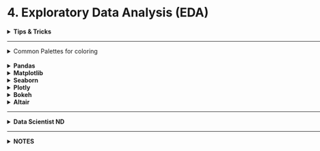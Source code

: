 <h1 id="4exploratorydataanalysiseda">4. Exploratory Data Analysis (EDA)</h1>

<div style='width:1000px;margin:auto'>
<details><summary><b>Tips & Tricks</b></summary>

<details><summary>Multiple ways to get <b>Correlation of Continous Features with target</b> </summary>

<details><summary><b>Generate a colored table for correlation</b></summary>
<pre><code>#Features correlation
corr = train[continous_cols+['target']].corr()
corr.style.background_gradient(cmap='coolwarm').set_precision(2)
</code></pre>
<p><img src="imgs/20210428-225608.png" alt="" /></p>
</details>

<details><summary> <b>Better Correlation heatmap</b></summary>
<pre><code class="python language-python">def heatmap(x, y, **kwargs):
    if 'color' in kwargs:
        color = kwargs['color']
    else:
        color = [1]*len(x)

    if 'palette' in kwargs:
        palette = kwargs['palette']
        n_colors = len(palette)
    else:
        n_colors = 256 # Use 256 colors for the diverging color palette
        palette = sns.color_palette("Blues", n_colors) 

    if 'color_range' in kwargs:
        color_min, color_max = kwargs['color_range']
    else:
        color_min, color_max = min(color), max(color) # Range of values that will be mapped to the palette, i.e. min and max possible correlation

    def value_to_color(val):
        if color_min == color_max:
            return palette[-1]
        else:
            val_position = float((val - color_min)) / (color_max - color_min) # position of value in the input range, relative to the length of the input range
            val_position = min(max(val_position, 0), 1) # bound the position betwen 0 and 1
            ind = int(val_position * (n_colors - 1)) # target index in the color palette
            return palette[ind]

    if 'size' in kwargs:
        size = kwargs['size']
    else:
        size = [1]*len(x)

    if 'size_range' in kwargs:
        size_min, size_max = kwargs['size_range'][0], kwargs['size_range'][1]
    else:
        size_min, size_max = min(size), max(size)

    size_scale = kwargs.get('size_scale', 500)

    def value_to_size(val):
        if size_min == size_max:
            return 1 * size_scale
        else:
            val_position = (val - size_min) * 0.99 / (size_max - size_min) + 0.01 # position of value in the input range, relative to the length of the input range
            val_position = min(max(val_position, 0), 1) # bound the position betwen 0 and 1
            return val_position * size_scale
    if 'x_order' in kwargs: 
        x_names = [t for t in kwargs['x_order']]
    else:
        x_names = [t for t in sorted(set([v for v in x]))]
    x_to_num = {p[1]:p[0] for p in enumerate(x_names)}

    if 'y_order' in kwargs: 
        y_names = [t for t in kwargs['y_order']]
    else:
        y_names = [t for t in sorted(set([v for v in y]))]
    y_to_num = {p[1]:p[0] for p in enumerate(y_names)}

    plot_grid = plt.GridSpec(1, 15, hspace=0.2, wspace=0.1) # Setup a 1x10 grid
    ax = plt.subplot(plot_grid[:,:-1]) # Use the left 14/15ths of the grid for the main plot

    marker = kwargs.get('marker', 's')

    kwargs_pass_on = {k:v for k,v in kwargs.items() if k not in [
         'color', 'palette', 'color_range', 'size', 'size_range', 'size_scale', 'marker', 'x_order', 'y_order'
    ]}

    ax.scatter(
        x=[x_to_num[v] for v in x],
        y=[y_to_num[v] for v in y],
        marker=marker,
        s=[value_to_size(v) for v in size], 
        c=[value_to_color(v) for v in color],
        &lt;b&gt;kwargs_pass_on
    )
    ax.set_xticks([v for k,v in x_to_num.items()])
    ax.set_xticklabels([k for k in x_to_num], rotation=45, horizontalalignment='right')
    ax.set_yticks([v for k,v in y_to_num.items()])
    ax.set_yticklabels([k for k in y_to_num])

    ax.grid(False, 'major')
    ax.grid(True, 'minor')
    ax.set_xticks([t + 0.5 for t in ax.get_xticks()], minor=True)
    ax.set_yticks([t + 0.5 for t in ax.get_yticks()], minor=True)

    ax.set_xlim([-0.5, max([v for v in x_to_num.values()]) + 0.5])
    ax.set_ylim([-0.5, max([v for v in y_to_num.values()]) + 0.5])
    ax.set_facecolor('#F1F1F1')

    # Add color legend on the right side of the plot
    if color_min &lt; color_max:
        ax = plt.subplot(plot_grid[:,-1]) # Use the rightmost column of the plot

        col_x = [0]*len(palette) # Fixed x coordinate for the bars
        bar_y=np.linspace(color_min, color_max, n_colors) # y coordinates for each of the n_colors bars

        bar_height = bar_y[1] - bar_y[0]
        ax.barh(
            y=bar_y,
            width=[5]*len(palette), # Make bars 5 units wide
            left=col_x, # Make bars start at 0
            height=bar_height,
            color=palette,
            linewidth=0
        )
        ax.set_xlim(1, 2) # Bars are going from 0 to 5, so lets crop the plot somewhere in the middle
        ax.grid(False) # Hide grid
        ax.set_facecolor('white') # Make background white
        ax.set_xticks([]) # Remove horizontal ticks
        ax.set_yticks(np.linspace(min(bar_y), max(bar_y), 3)) # Show vertical ticks for min, middle and max
        ax.yaxis.tick_right() # Show vertical ticks on the right 


def corrplot(data, size_scale=500, marker='s'):
    corr = pd.melt(data.reset_index(), id_vars='index')
    corr.columns = ['x', 'y', 'value']
    heatmap(
        corr['x'], corr['y'],
        color=corr['value'], color_range=[-1, 1],
        palette=sns.diverging_palette(20, 220, n=256),
        size=corr['value'].abs(), size_range=[0,1],
        marker=marker,
        x_order=data.columns,
        y_order=data.columns[::-1],
        size_scale=size_scale
    )
</code></pre>

</details>

<details><summary> <b>Correlation of Continous Features with target</b> pd.corrwith() </summary>
<pre><code># Thanks a lot @dwin183287 for sharing this amazinf function!
background_color = "#f6f5f5"

fig = plt.figure(figsize=(12, 8), facecolor=background_color)
gs = fig.add_gridspec(1, 1)
ax0 = fig.add_subplot(gs[0, 0])

ax0.set_facecolor(background_color)
ax0.text(-1.1, 0.26, 'Correlation of Continuous Features with Target', fontsize=20, fontweight='bold', fontfamily='serif')
ax0.text(-1.1, 0.24, 'There is no features that pass 0.22 correlation with target', fontsize=13, fontweight='light', fontfamily='serif')

chart_df = pd.DataFrame(train_df[numerical_columns].corrwith(train_df['target']))
chart_df.columns = ['corr']
sns.barplot(x=chart_df.index, y=chart_df['corr'], ax=ax0, color=primary_blue, zorder=3, edgecolor='black', linewidth=1.5)
ax0.grid(which='major', axis='y', zorder=0, color='gray', linestyle=':', dashes=(1,5))
ax0.set_ylabel('')

for s in ["top","right", 'left']:
    ax0.spines[s].set_visible(False)

plt.show()
</code></pre>
<img src="./imgs/20210423-165108.png">
</details>

</details>

<details><summary> <b>Dark Mode</b></summary>
<a href="./5_eda/EDA dark mode.html">dark mode notebook</a>
</details>

<details><summary>How to make <b>beautiful Visualizations</b></summary>
<a href="./5_eda/how to make clean visualizations.html">Notebook</a>
</details>

<details><summary>Reduce  <b>the labels </b> in any axis plot</summary>
<pre>
<code># count different values/levels
cat10_freq = df_train.cat10.value_counts()
print(cat10_freq)

# and plot frequency distribution using log scale
fig, ax = plt.subplots(figsize=(12,4))
ax.plot(np.log10(cat10_freq))
ax.xaxis.set_major_locator(plt.MaxNLocator(20)) # reduce number of x-axis labels
plt.title('cat10 - Frequencies')
plt.ylabel('log10(Frequency)')
plt.grid()
plt.show()
</code>
</pre>
</details>

<details><summary>Plot a <b>Sparse</b> Matrix</summary><pre><code>fig = plt.figure()
plt.spy(A, markersize=0.10, aspect = 'auto')
fig.set_size_inches(8,6)
fig.savefig('doc_term_matrix.png', dpi=800)
</code></pre>
</details>

<details><summary><b>top & left ticks</b> in correlation matrix</summary><pre><code>f = plt.figure(figsize=(19, 15))
corrmat = train_features.corr()
plt.matshow(corrmat, fignum=f.number)
plt.xticks(range(train_features.shape[1]), train_features.columns, fontsize=3, rotation=50)
plt.yticks(range(train_features.shape[1]), train_features.columns, fontsize=3)
cb = plt.colorbar()
cb.ax.tick_params(labelsize=14)
</code></pre>
</details>

<details><summary>Draw an <b>Arrow and Text</b> on the figure</summary><pre><code>plt.annotate('Stationary Activities', xy=(-0.956, 17), xytext=(-0.9, 23), size=20, 
             va='center', ha='left', arrowprops=dict(arrowstyle='simple',
                                                     connectionstyle='arc3, rad=0.1'))
</code></pre>
</details>

<details><summary><b>Date Formatter</b> when plotting date feature</summary><pre><code>fig, ax = plt.subplots(figsize=(20, 10));
fig = sns.countplot(df.timestamp, ax=ax, edgecolor='k', hue=df.label);
X_dates = df['timestamp'].dt.strftime('%I:%M').sort_values().unique();
ax.xaxis.set_major_formatter(plt.FixedFormatter(X_dates));
plt.title('How many records per minute?', y=1.05);
plt.grid();
plt.xticks(rotation=70);
</code></pre>
</details>

<details><summary>Make <b>ylabel</b> Horizontal</summary>
<pre><code class="python language-python">plt.ylabel('Count', rotation=0, labelpad=30)
</code></pre>

</details>

<details><summary>Using <b>[xkcd]</b> Drawing plotting Style</summary><pre><code class="python language-python">with plt.xkcd():
    plt.plot(roc_curve[0], roc_curve[1]);
    plt.plot([0,1], [0,1])
    plt.xlabel('FPR'); plt.ylabel('TPR'); plt.title('test AUC = %f' % (auc)); plt.axis([-0.05,1.05,-0.05,1.05]);
</code></pre>
</details>

<details><summary><b>CDF</b> Plotting</summary>
<pre><code class="python language-python">df['height'].plot.hist(bins=200,
                 range=(50, 80),
                 alpha=.3,
                 color='red',
                 cumulative=True,
                 normed=True)
</code></pre>

</details>

<details><summary><b>Greatter Matrix by mean</b> for <b>Feature Engineering</b></summary>

<a href="file:///media/mosaab/Volume/Personal/Development/Courses%20Docs/Kaggle's%20Notebooks/0_My%20work/5_SpringLeaf%20Competition/EDA_Springleaf_screencast.html#Go-through"><b>Notebook</b></a> <pre><code class="python language-python">def autolabel(arrayA):
    '''
    label each colored square with the corresponding data value.
    If value &gt; 20, the text is in black, else in white.
    '''
    arrayA = np.array(arrayA)
    for i in range(arrayA.shape[0]):
        for j in range(arrayA.shape[1]):
            plt.text(j, i, "%.2f"%arrayA[i, j], ha='center', va='bottom', color='w')


def gt_matrix(df,feats,sz=16):
    a = []
    for i,c1 in enumerate(feats):
        b = [] 
        for j,c2 in enumerate(feats):
            mask = (~df[c1].isnull()) &amp; (~df[c2].isnull())
            if i&gt;=j:
                b.append((df.loc[mask,c1].values&gt;=df.loc[mask,c2].values).mean())
            else:
                b.append((df.loc[mask,c1].values&gt;df.loc[mask,c2].values).mean())

        a.append(b)

    plt.figure(figsize = (sz,sz))
    plt.imshow(a, interpolation = 'None', cmap='Spectral')
    _ = plt.xticks(range(len(feats)),feats,rotation = 90)
    _ = plt.yticks(range(len(feats)),feats,rotation = 0)
    autolabel(a)
</code></pre>

</details>


<details><summary> <b>Distrubtion of feature vs. row index</b></summary>

<a href="file:///media/mosaab/Volume/Courses/Computer%20Science/Advanced/Machine%20Learning/[FreeCoursesOnline.Me]%20Coursera%20-%20How%20to%20Win%20a%20Data%20Science%20Competition%20%20Learn%20from%20Top%20Kagglers/008.Exploratory%20data%20analysis/Ananomized%20Data%20&amp;%20Visualization.html#Distribution-of-X8-along-with-row-index:"><b>Example</b></a>  

<h4> 1. Without Class labeling</h4><pre><code class="python language-python">plt.figure(figsize=(16, 10))
plt.plot(train.x8, '.')
plt.xlabel('Row Index')
plt.ylabel('X8 Values')
plt.title('Distribution of X8 around row index')
</code></pre>

<h4> 2. With class labeling</h4>
<a href="file:///media/mosaab/Volume/Courses/Computer%20Science/Advanced/Machine%20Learning/[FreeCoursesOnline.Me]%20Coursera%20-%20How%20to%20Win%20a%20Data%20Science%20Competition%20%20Learn%20from%20Top%20Kagglers/008.Exploratory%20data%20analysis/Ananomized%20Data%20&amp;%20Visualization.html#Hue-with-Class-labels:"><b>Labeling example</b></a><pre><code class="python language-python">plt.figure(figsize=(16, 10))
plt.scatter(range(len(train.x8)), train.sort_values('y')['x8'], c=train.sort_values('y')['y'], cmap='viridis')
</code></pre>

</details>

<details><summary> <b>Features Grouping</b> for <b>Feature Engineering</b></summary>

<h4> 1. Clustering by KMeans</h4>
<a href="file:///media/mosaab/Volume/Courses/Computer%20Science/Advanced/Machine%20Learning/[FreeCoursesOnline.Me]%20Coursera%20-%20How%20to%20Win%20a%20Data%20Science%20Competition%20%20Learn%20from%20Top%20Kagglers/008.Exploratory%20data%20analysis/Ananomized%20Data%20&amp;%20Visualization.html#With-Clustering:"><b>Notebook</b></a><pre><code class="python language-python">from sklearn.cluster import KMeans

X = train.copy()

y = X['y']
X = X.drop('y', axis=1)

X = X.fillna(-999)

for col in train.columns[train.dtypes == 'object']:
    X[col] = X[col].factorize()[0]


kmeans = KMeans(n_clusters=7)
y_pred = kmeans.fit_predict(X)
</code></pre>
<pre><code class="python language-python">plt.figure(figsize=(16, 10))
sns.heatmap(X.corr(), cmap='viridis');
</code></pre>

<h4> 2. Clustering by Statistics</h4>
<a href="file:///media/mosaab/Volume/Courses/Computer%20Science/Advanced/Machine%20Learning/[FreeCoursesOnline.Me]%20Coursera%20-%20How%20to%20Win%20a%20Data%20Science%20Competition%20%20Learn%20from%20Top%20Kagglers/008.Exploratory%20data%20analysis/Ananomized%20Data%20&amp;%20Visualization.html#Clustering-Using-Statistics:"><b>Notebook</b></a>
<pre><code class="python language-python">plt.figure(figsize=(16, 8))
train.mean().sort_values().plot(style='.');
</code></pre>

</details>


<details><summary>From <b>Power Law Dist</b> to <b>Normal Disb.</b></summary>


<h4> Convert</h4><pre><code class="python language-python">#converting the values to log-values to chec for log-normal
import math
frame_with_durations_modified['log_times']=[math.log(i+1) for i in frame_with_durations_modified['trip_times'].values]
</code></pre>

<h4> Show the distribution</h4><pre><code class="python language-python">#pdf of log-values
sns.FacetGrid(frame_with_durations_modified,size=6) \
      .map(sns.kdeplot,"log_times") \
      .add_legend();
plt.show();
</code></pre>

<h4> Check the Q-Q plot.</h4><pre><code class="python language-python">import scipy
#Q-Q plot for checking if trip-times is log-normal
scipy.stats.probplot(frame_with_durations_modified['log_times'].values, plot=plt)
plt.show()
</code></pre>

</details>

<details><summary>Plot <b>Two Categorical Features</b> with sizes</summary>
<pre><code class="python language-python">def plot_categoricals(x, y, data, annotate=True):
    '''
    Plot counts of 2 categorical.
    Size is raw count for each grouping.
    Percentages are for a given value of y.
    '''

    # Raw counts.
    raw_counts = pd.DataFrame(data.groupby(y)[x].value_counts(normalize=False))
    raw_counts = raw_counts.rename(columns={x: 'raw_count'})

    # Calculate counts for each group of x and y.
    counts = pd.DataFrame(data.groupby(y)[x].value_counts(normalize=True))

    # Rename the column and reset the index.
    counts = counts.rename(columns={x: 'normalized_count'}).reset_index()
    counts['percent'] = 100 * counts['normalized_count']

    # Add the raw count
    counts['raw_count'] = list(raw_counts['raw_count'])

    plt.figure(figsize=(14, 10))
    # Scatter plot sized by percent.
    plt.scatter(counts[x], counts[y], edgecolor='k', color='lightgreen',
                s=100*np.sqrt(counts.raw_count), marker='o',
                alpha=.6, linewidth=1.5)

    # Annotate:
    if annotate:
        # Annotate the plot with text.
        for i, row in counts.iterrows():
            # Put text with appropriate offsets
            plt.annotate(xy=(row[x] - (1/counts[x].nunique()),
                             row[y] - (.15/counts[y].nunique())),
                         color='navy', s=f"{round(row['percent'], 1)}%")
    # Set tick marks
    plt.yticks(counts[y].unique())
    plt.xticks(counts[x].unique())

    # Transform min and max to evenly space in square root domain.
    sqr_min = int(np.sqrt(raw_counts.raw_count.min()))
    sqr_max = int(np.sqrt(raw_counts.raw_count.max()))

    # 5 sizes for legend
    msizes = list(range(sqr_min, sqr_max,
                        int((sqr_max - sqr_min)/5)))
    markers = []

    # Markers for legend
    for size in msizes:
        markers.append(plt.scatter([], [], s=100*size,
                                   label=f'{int(round(np.square(size)/100)*100)}',
                                   color='lightgreen',
                                   alpha=.6, edgecolor='k', linewidth=1.5))

    # Legend and formatting
    plt.legend(handles=markers, title='Counts',
               labelspacing=3, handletextpad=2,
               fontsize=16, loc=(1.10, .19))
    plt.annotate(f'* Size represents raw count while % for a given y value.',
                 xy=(0,1), xycoords='figure points', size=10)

    # Adjust axes limits.
    plt.xlim((counts[x].min() - (6 / counts[x].nunique()),
              counts[x].max() + (6 / counts[x].nunique())))
    plt.ylim((counts[y].min() - (4 / counts[y].nunique()), 
              counts[y].max() + (4 / counts[y].nunique())))
    plt.grid(None)
    plt.xlabel(f"{x}"); plt.ylabel(f"{y}"); plt.title(f"{y} vs {x}");
</code></pre>

<h4> 2. Example.</h4><pre><code class="python language-python">plot_categoricals('rez_esc', 'Target', data)
</code></pre>

</details>


<details><summary>Plot <b>How many Unique Values</b> In each column</summary>
<pre><code class="python language-python">color = sns.color_palette()[0]
ax = train.select_dtypes(np.int64)\
     .nunique()\
     .value_counts()\
     .sort_index()\
     .plot.bar(color=color, figsize=(8, 6), edgecolor='black', linewidth=2)
show_annotation(ax)
</code></pre>

</details>

<details><summary>Plot <b>Quantiles</b> on line chart</summary>

<img src="imgs/20191030-123738.png" width="1000" height='500' /><pre><code class="python language-python">plt.plot(tag_counts[:100], c='b')
plt.scatter(x=list(range(0, 100, 5)), y=tag_counts[0:100:5], c='orange', label='Quantiles with .05 intervals.')
plt.scatter(x=list(range(0,100,25)), y=tag_counts[0:100:25], c='m', label='Quantiles with .25 intevals.')

for x, y in zip(list(range(0, 100, 25)), tag_counts[0:100:25]):
    plt.annotate(s="{}, {})".format(x, y), xy=(x, y), xytext=(x-.05, y+500))
</code></pre>

</details>

<details><summary><b>Histogram</b> For all Numerical Values</summary>
<pre><code class="python language-python">train_df.hist(bins='auto', figsize=(18, 22), layout=(5, 2));
</code></pre>

</details>

<details><summary> Add <b>Spaces</b> b/w <b>height</b> and <b>width</b> for subplots</summary>
<pre><code class="python language-python">plt.subplots_adjust(wspace=.5, hspace=.5)
</code></pre>

</details>

<details><summary> Plot <b>3D</b> figures </summary>
<p style="margin: 0"><pre><code class="python language-python">from mpl_toolkits.mplot3d import Axes3D
import matplotlib.pyplot as plt

def plot_3d(x, y, z, df, cmap = plt.cm.seismic_r):
    """3D scatterplot of data in df"""

    fig = plt.figure(figsize = (10, 10))

    ax = fig.add_subplot(111, projection='3d')

    # 3d scatterplot
    ax.scatter(df[x], df[y],
               df[z], c = df[z], 
               cmap = cmap, s = 40)

    # Plot labeling
    ax.set_xlabel(x)
    ax.set_ylabel(y)
    ax.set_zlabel(z)

    plt.title('{} as function of {} and {}'.format(
               z, x, y), size = 18);

plot_3d('learning_rate', 'n_estimators', 'score', opt_hyp)
</code></pre>

</details>


<details><summary> Show <b>Annotations</b> on <b>bar chart [Horizontal, Vertical]</b> </summary>
<h4> Vertical Bar</h4><pre><code class="python language-python">def show_annotation(dist, n=5, total=None):
    sizes = [] # Get highest value in y
    for p in dist.patches:
        height = p.get_height()
        sizes.append(height)

        dist.text(p.get_x()+p.get_width()/2.,          # At the center of each bar. (x-axis)
               height+n,                            # Set the (y-axis)
               '{:1.2f}%'.format(height*100/total) if total else '{}'.format(height), # Set the text to be written
               ha='center', fontsize=14) 
    dist.set_ylim(0, max(sizes) * 1.15); # set y limit based on highest heights
</code></pre>
<h4> Example:</h4><pre><code class="python language-python">total = len(train)
plt.figure(figsize=(12, 6))

color = sns.color_palette()[0]
g = sns.countplot(x='target', data=train, color=color)
g.set_title('Target Distribution', fontsize=20)
g.set_xlabel('Target Values', fontsize=15)
g.set_ylabel('Count', fontsize=15)

show_annotation(g)
</code></pre>

<h4> Horizontal Bar</h4><pre><code>def show_annotations_horizontal(ax):
    sizes = []
    for p in ax.patches:
        width = p.get_width()
        sizes.append(width)
        percentage = f'{width:.2f}'
        x = p.get_x() + p.get_width() + 0.02
        y = p.get_y() + p.get_height()/2
        ax.annotate(percentage, (x, y))
        ax.set_xlim(0, max(sizes) * 1.15); # set x limit based on highest width
</code></pre>

</details>

<details><summary> <b>Increase Size of (plt.title)</b> </summary>

<pre><code class="python language-python">plt.title('Title here', size=20, y=1.06)
</code></pre><pre><code class="python language-python">plt.suptitle('Title here', fontsize=20)
</code></pre>

<h4> OOP Version</h4><pre><code class="python language-python">color = sns.color_palette()[0]
g = sns.countplot(x='target', data=train, color=color)
g.set_title('Target Distribution', fontsize=20)
g.set_xlabel('Target Values', fontsize=15)
g.set_ylabel('Count', fontsize=15)
</code></pre>

</details>

<details><summary> <b>Change Font Size of all plots</b> </summary>

<pre><code class="python language-python">plt.rcParams['font.size'] = 22
</code></pre>

</details>



<details><summary> <b>Color the edge of bar chart</b> </summary>
<pre><code class="python language-python">(app_train['DAYS_BIRTH']/-365).plot.hist(edgecolor='k', bins=30);
</code></pre><pre><code class="python language-python">plt.rcParams['font.size'] = 18
plt.rcParams['patch.edgecolor'] = 'k'
</code></pre>

</details>

<details><summary> Make <b>grid behind bar charts</b> </summary>

<pre><code class="python language-python">ax.grid(zorder=0)
ax.bar(range(len(y)), y, width=0.3, align='center', color='skyblue', zorder=3)
</code></pre>

</details>

<details><summary><b>KDE</b> plot b/w <b>feature</b> and <b>TARGET</b></summary>
<pre><code class="python language-python"># Modify it to be sutable for your needs.
def kde_target(var_name, df):

    # Calculate the correlation coefficient between the new variable and the target
    corr = df['TARGET'].corr(df[var_name])

    avg_repaid     = df.ix[df['TARGET']==0, var_name].median()
    avg_not_repaid = df.ix[df['TARGET']==1, var_name].median()

    plt.figure(figsize=(12, 6))

    sns.kdeplot(df.ix[df['TARGET']==0, var_name], label='target == 0', shade=True)
    sns.kdeplot(df[df['TARGET']==1][var_name], label='target == 1', shade=True)

    # LABEL THE PLOT
    plt.xlabel(var_name)
    plt.ylabel('Density')
    plt.title('%s Distribution' % var_name)
    plt.legend();

    print('~&gt; The correlation between %s and the TARGET is %.4f' % (var_name, corr))
    print('~&gt; The median value for loan that was not repaid = %.4f' % avg_not_repaid)
    print('~&gt; The median value for loan that was repaid = %.4f' % avg_repaid)
</code></pre>
</details>

<details><summary>Show the <b>Legend</b> outside of the plot</summary>
<pre><code class="python language-python"># To relocate the legend
plt.legend(bbox_to_anchor=(1.05, 1), loc=2, borderaxespad=0.)

# Note:
# ncol=1 (default) is another parameter, you can tweak to change the number of columns to fill in a raw in the legend.
</code></pre>
</details>
<details><summary>Add <b>Vertical</b> or <b>Horizontal</b> line in a plot</summary><pre><code># Vertical Line.
plt.axvline(x=np.mean(df.weight), color="red", label="mean")

# Horizontal Line.
plt.axhline(y=.5, color="red", label="something")
</code></pre>
</details>

</details>

<hr>

<details><summary>Common Palettes for coloring</summary>
<pre><code>### Print the colors in the palette
def custom_palette(custom_colors):
    customPalette = sns.set_palette(sns.color_palette(custom_colors))
    sns.palplot(sns.color_palette(custom_colors),size=0.8)
    plt.tick_params(axis='both', labelsize=0, length = 0)
    
pink = ["#861388","#E15A97","#EEABC4","#C799A6","#4B2840"]
blue = ["#C6EBBE","#A9DBB8","#5887FF","#55C1FF","#E9D2F4"]
custom_palette(pink)

</code></pre>
</details><br>
<details><summary><b>Pandas</b></summary><ul>
<li><b>df.plot.hist()</b>     histogram</li>

<li><b>df.plot.bar()</b>      bar chart</li>

<li><b>df.plot.barh()</b>     horizontal bar chart</li>

<li><b>df.plot.line()</b>     line chart</li>

<li><b>df.plot.area()</b>     area chart</li>

<li><b>df.plot.scatter()</b>  scatter plot</li>

<li><b>df.plot.box()</b>      box plot</li>

<li><b>df.plot.kde()</b>      kde plot</li>

<li><b>df.plot.hexbin()</b>   hexagonal bin plot</li>

<li><b>df.plot.pie()</b>      pie chart</li>
</ul>

<a href="file:///media/mosaab/Volume/Courses/Computer%20Science/Advanced/Machine%20Learning/Udemy/[%20FreeCourseWeb.com%20]%20Udemy%20-%20Python%20for%20Time%20Series%20Data%20Analysis/01.%20Introduction/UDEMY_TSA_FINAL/03-Pandas-Visualization/00-Pandas%20Built-in%20Data%20Visualization.html#Plot-Types"><b>Built-in Visualization</b></a> 
</details>

<details><summary><b>Matplotlib</b></summary><ul>
<li><a href="file:///media/mosaab/Volume/Personal/Development/Courses%20Docs/Data%20Science/3_Matplotlib%20/1_Matplotlib%20Concepts%20Lecture.html#Matplotlib-Overview-Lecture"><b>1. Matplotlib Concepts</b></a></li>

<li><a href="file:///media/mosaab/Volume/Personal/Development/Courses%20Docs/Data%20Science/3_Matplotlib%20/2_Advanced%20Matplotlib%20Concepts.html#Advanced-Matplotlib-Concepts-Lecture"><b>2. Advanced Concepts</b></a></li>
</ul>


</details>

<details><summary><b>Seaborn</b></summary><ul>
<li><a href="file:///media/mosaab/Volume/Personal/Development/Courses%20Docs/Data%20Science/4_Seaborn%20/1_Distribution%20Plots.html#Distribution-Plots"><b>1. Distrubtion Plots</b></a></li>

<li><a href="file:///media/mosaab/Volume/Personal/Development/Courses%20Docs/Data%20Science/4_Seaborn%20/2_Categorical%20Plots.html#Categorical-Data-Plots"><b>2. Categorical Data Plots</b></a></li>

<li><a href="file:///media/mosaab/Volume/Personal/Development/Courses%20Docs/Data%20Science/4_Seaborn%20/3_Matrix%20Plots.html#Matrix-Plots"><b>3. Matrix Plots</b></a></li>

<li><a href="file:///media/mosaab/Volume/Personal/Development/Courses%20Docs/Data%20Science/4_Seaborn%20/4_Regression%20Plots.html#Regression-Plots"><b>4. Regression Plots</b></a> </li>

<li><a href="file:///media/mosaab/Volume/Personal/Development/Courses%20Docs/Data%20Science/4_Seaborn%20/5_Grids.html#Grids"><b>5. Grids</b></a> </li>

<li><a href="file:///media/mosaab/Volume/Personal/Development/Courses%20Docs/Data%20Science/4_Seaborn%20/6_Style%20and%20Color.html#Style-and-Color"><b>6. Styles &amp; Coloring</b></a></li>


</ul>


</details>

<details><summary><b>Plotly</b></summary><ul>
<li><a href="file:///media/mosaab/Volume/Personal/Development/Courses%20Docs/Data%20Science/6_Plotly%20&amp;%20Cufflinks%20-%20Data%20Visualization/1_Plotly%20and%20Cufflinks.html#Plotly-and-Cufflinks"><b>Plotly &amp; Cufflinks</b></a> </li>
<li><a href="file:///media/mosaab/Volume/Personal/Development/Courses%20Docs/Kaggle's%20Notebooks/10_Plotly_tutorials/Notebook.html#INTRODUCTION"><b>Plotly Tutorials</b></a> </li> 

<li><details><summary><b>Scatter plot</b> - Plotly Express</summary><pre><code>import plotly.express as px

# Create a scatter plot.
fig = px.scatter(data, x='gdp', y='co2', animation_frame='year', animation_group='country', color='region', hover_name='country', facet_col='region', width=1579, height=400, log_x=True, size_max=45, range_x=[xmin, xmax], range_y=[ymin, ymax])

fig.show()
</code></pre>
</details></li>
<li><details><summary><b>Geographic</b> - Code 3 Alpha</summary><pre><code>import plotly.express as px
fig = px.choropleth(internet_usage_2016,
                    locations="Code",
                    color="Individuals using the Internet (% of population)",
                    hover_name="Country",
                    color_continuous_scale=px.colors.sequential.Plasma)
fig.update_layout(
    title_text="Internet Usage across the world (% population) - 2016",
    # geo_scope='africa'
    geo = dict(projection={'type': 'natural earth'})
)
fig.show()
</code></pre>
</details></li>
<li><details><summary><b>Geographic</b> - Lat & Lon - Scatter</summary><pre><code>import plotly.graph_objects as go

fig = go.Figure(data=go.Scattergeo(
                 lon=df['LON'],
                 lat=df['LAT'],
                 text=df['street_addr'], # Value to be displied when hovering
                 mode='markers',
                 ))
fig.update_layout(title='Walmart stores across world',
                geo_scope='usa')
fig.show()
</code></pre>
</details></li>
</ul></details>

<details><summary><b>Bokeh</b></summary><ul>
There are files inside eda_file, wait until you read the book about bokeh, then start documenting.
</ul></details>

<details><summary><b>Altair</b></summary><ul>
<li><a href="./5_eda/01-alt-Iris-Demo.html"><b>IRIS Demo</b></a> </li>
<li><a href="./5_eda/01-Cars-Demo.html"><b>Car Demo</b></a> </li>
<li><a href="./5_eda/02-Simple-Charts.html"><b></b>Simple Charts</a> </li>
<li><a href="./5_eda/03-Binning-and-aggregation.html"><b>Binning & Aggregation</b></a> </li>
<li><a href="./5_eda/04-Compound-charts.html"><b>Compound Charts</b></a> </li>
<li><a href="./5_eda/06-Selections.html"><b>Selections</b></a> </li>
<li><a href="./5_eda/07-Transformations.html"><b>Transformations</b></a> </li>
<li><a href="./5_eda/08-Configuration.html"><b>Configuration</b></a> </li>
<li><a href="./5_eda/09-Geographic-plots.html"><b>Geographic Plots</b></a> </li>
</ul></details>
<hr>

<details><summary><b>Data Scientist ND</b></summary>

<h4>1. Uni-Variate Visualization:</h4> 

<ul>
<li><a href="file:///media/mosaab/Volume/Personal/Development/Courses%20Docs/Data%20Scientist%20ND/html/1_Univariate%20Visualization/1_Bar%20Chart.html#Bar-Chart"><b>Bar</b> Chart</a> </li>

<li><a href="file:///media/mosaab/Volume/Personal/Development/Courses%20Docs/Data%20Scientist%20ND/html/1_Univariate%20Visualization/2_Pie%20Chart.html#Pie-Chart"><b>Pie</b> Chart</a> </li>

<li><a href="file:///media/mosaab/Volume/Personal/Development/Courses%20Docs/Data%20Scientist%20ND/html/1_Univariate%20Visualization/3_Histograms.html#Histograms-Using-Matplotlib"><b>Histograms</b> Using Matplotlib</a> </li>

<li><a href="file:///media/mosaab/Volume/Courses/Computer%20Science/Advanced/Machine%20Learning/Udacity/Udacity%20-%20Data%20Scientist%20Nanodegree%20nd025%20v1.0.0/Part%2008-Module%2001-Lesson%2003_Univariate%20Exploration%20of%20Data/16.%20Extra%20Kernel%20Density%20Estimation.html"><b>Kernal Density Estimation (KDE)</b></a></li>

<li><a href="file:///media/mosaab/Volume/Courses/Computer%20Science/Advanced/Machine%20Learning/Udacity/Udacity%20-%20Data%20Scientist%20Nanodegree%20nd025%20v1.0.0/Part%2008-Module%2001-Lesson%2003_Univariate%20Exploration%20of%20Data/17.%20Extra%20Waffle%20Plots.html"><b>Waffle</b> Plots</a> </li>
</ul>

<h4>2. Bi-Variate Visualization:</h4>

<ul>
<li><a href="file:///media/mosaab/Volume/Personal/Development/Courses%20Docs/Data%20Scientist%20ND/html/2_Bivariate%20Visualization/1_Scatter%20Plot.html#Scatter-Plot-using-Matplotlib"><b>Scatter</b> Plot.</a></li>
<li><a href="file:///media/mosaab/Volume/Personal/Development/Courses%20Docs/Data%20Scientist%20ND/html/2_Bivariate%20Visualization/2_HeatMap.html#Heat-Map-using-Matplotlib"><b>Heat Map</b></a></li>

<li><a href="file:///media/mosaab/Volume/Personal/Development/Courses%20Docs/Data%20Scientist%20ND/html/2_Bivariate%20Visualization/3_Violin%20Plot.html#Violin-Plot-using-Seaborn"><b>Violin</b> Plot</a></li>

<li><a href="file:///media/mosaab/Volume/Personal/Development/Courses%20Docs/Data%20Scientist%20ND/html/2_Bivariate%20Visualization/4_Box%20Plot.html#Box-Plot-vs.-Violin-Plot"><b>Box</b> Plot</a></li>

<li><a href="file:///media/mosaab/Volume/Personal/Development/Courses%20Docs/Data%20Scientist%20ND/html/2_Bivariate%20Visualization/5_Clustered%20Bar%20Chart.html#Clustered-Bar-+-Heatmap"><b>Clustered Bar</b> Chart</a></li>

<li><a href="file:///media/mosaab/Volume/Personal/Development/Courses%20Docs/Data%20Scientist%20ND/html/2_Bivariate%20Visualization/6_Facet%20Grid.html#Faced-Grid"><b>Facet Grid</b></a></li>

<li><a href="file:///media/mosaab/Volume/Personal/Development/Courses%20Docs/Kaggle's%20Notebooks/3_Home%20Credit%20Loans/1_Start%20Here:%20A%20Gentle%20Introduction.html#Pairs-Plot"><b>Sweet Pair Grid</b></a></li>

<li><a href="file:///media/mosaab/Volume/Personal/Development/Courses%20Docs/Data%20Scientist%20ND/html/2_Bivariate%20Visualization/7_Adapted%20Bar%20Chart.html#Adapted-Bar-Chart"><b>Adapted Bar</b> Chart,  <b>Point</b> Chart</a></li>

<li><a href="file:///media/mosaab/Volume/Courses/Computer%20Science/Advanced/Machine%20Learning/Udacity/Udacity%20-%20Data%20Scientist%20Nanodegree%20nd025%20v1.0.0/Part%2008-Module%2001-Lesson%2004_Bivariate%20Exploration%20of%20Data/16.%20Extra%20Q-Q%20Plots.html"><b>Q-Q</b> Plot: Used to check normal distribution.</a></li>

<li><a href="file:///media/mosaab/Volume/Courses/Computer%20Science/Advanced/Machine%20Learning/Udacity/Udacity%20-%20Data%20Scientist%20Nanodegree%20nd025%20v1.0.0/Part%2008-Module%2001-Lesson%2004_Bivariate%20Exploration%20of%20Data/17.%20Extra%20Swarm%20Plots.html"><b>Swarm</b> Plot</a></li>

<li><a href="file:///media/mosaab/Volume/Courses/Computer%20Science/Advanced/Machine%20Learning/Udacity/Udacity%20-%20Data%20Scientist%20Nanodegree%20nd025%20v1.0.0/Part%2008-Module%2001-Lesson%2004_Bivariate%20Exploration%20of%20Data/18.%20Extra%20Rug%20and%20Strip%20Plots.html"><b>Rug</b> and <b>Strip</b> Plot</a></li>

<li><a href="file:///media/mosaab/Volume/Courses/Computer%20Science/Advanced/Machine%20Learning/Udacity/Udacity%20-%20Data%20Scientist%20Nanodegree%20nd025%20v1.0.0/Part%2008-Module%2001-Lesson%2004_Bivariate%20Exploration%20of%20Data/19.%20Extra%20Stacked%20Plots.html"><b>Stacked</b> Plots</a></li>

<li><a href="file:///media/mosaab/Volume/Courses/Computer%20Science/Advanced/Machine%20Learning/Udacity/Udacity%20-%20Data%20Scientist%20Nanodegree%20nd025%20v1.0.0/Part%2008-Module%2001-Lesson%2004_Bivariate%20Exploration%20of%20Data/20.%20Extra%20Ridgeline%20Plots.html"><b>Ridgeline</b> Plot</a></li>

<li><details><summary><b>catplot</b></summary><pre><code># Used as countplot for categorical feature with its count.
sns.catplot("cut", data=df, aspect=1.5, kind="count", color="b")
</code></pre>
</details></li>

<li><details><summary><b>lineplot</b></summary>
The solid line represent the mean of the y axis feature at the corresponding x coordinate.<br>The shaded area around the line plot shows the confidence interval for the y axis feature. (by default, seaborn set this to 95% confidence interval)<br><br>Line plots are great visualization techniques for scenarios where we have data that changes over time.<pre><code>ax = sns.lineplot(x="cat_col", y="num_col", data=df, ci=68)
</code></pre>
</details></li>

<li><details><summary><b>clustermap</b></summary>
We can can determine the similarity(distance) metrics by using (metric) parameter, and the possible values ["euclidean"(default), "manhattan", "correlation", ...]<pre><code>pd_pivoted = df.pivot("month", "year", "passenegers")

# We can cluster by "year" (row_cluster=False, col_cluster=True).
# We can cluster them by both "year" and "month".
# The following is clustered by "month".
ax = sns.clustermap(df_pivoted, col_cluster=False, row_cluster=True, metric="euclidean")
</code></pre>

Appling linkage in Heatmaps:<br>
&nbsp;&nbsp;&nbsp;&nbsp;- If we define the distance b/w 2 clusters as the distance b/w the 2 points across the clusters <b>closest</b> to each other, the rule is called <b>single linkage</b>.<br>
&nbsp;&nbsp;&nbsp;&nbsp;- If the rule is to define the distance b/w 2 clusters as the distance b/w the points <b>farthest</b> from each other, it is called <b>complete linkage</b>.<br>
&nbsp;&nbsp;&nbsp;&nbsp;- If the rule is to define the distance as the <b>average</b> of all possible pairs of rows in the 2 clusters, it's called <b>average linkage</b>.<pre><code>sns.clustermap(df_pivoted, row_cluster=False, metric="correlation", method="single")
</code></pre>
</details></li>
</ul>

<h4>3. Multi-Variate Visualization:</h4>

<ul>
<li><a href="file:///media/mosaab/Volume/Personal/Development/Courses%20Docs/Data%20Scientist%20ND/html/3_Multivariate%20Visualization/1_Shape-Size-Color.html#1.-Shape"><b>Shape</b>, <b>Size</b>, and <b>Color</b></a> </li>

<li><a href="file:///media/mosaab/Volume/Personal/Development/Courses%20Docs/Data%20Scientist%20ND/html/3_Multivariate%20Visualization/2_Facet%202d.html#Faceting-in-col"><b>Facet 2d</b> Chart</a> </li>

<li><a href="file:///media/mosaab/Volume/Personal/Development/Courses%20Docs/Data%20Scientist%20ND/html/3_Multivariate%20Visualization/3_Adaption%20of%20Bivariate.html#Adaption-of-Bi-Variate-Plots"><b>Adaption Bi-variante</b> Charts</a> </li>

<li><a href="file:///media/mosaab/Volume/Personal/Development/Courses%20Docs/Data%20Scientist%20ND/html/3_Multivariate%20Visualization/4_Plot%20Matices.html#Pair-Grid"><b>Plot Metrices</b></a> </li>
</ul>
</details>

<hr>

<details><summary><b>NOTES</b></summary><ul>
<details><summary><b>KDE</b></summary>
The kernel density estimation (KDE) is a non-parametric way to estimate the probability density function of a random variable. Usually, a KDE doesn't tell us anything more than what we can infer from the histogram itself. However, it is
helpful when comparing multiple histograms on the same plot.
</details>

<details><summary><b>Histogram</b></summary>

<ul>Three observations are important in a histogram:
<li>Which feature values are more frequent in the dataset. you may log() the data in order to inspect better.</li>
<li>How many peaks exist in the data (the peaks need to be further inspected for possible causes in the context of the data).</li>
<li>Whether there are any outliers in the data</li>
<li>df.hist() & sns.distplot()</li></ul>
</details>
</ul></details>
</div>